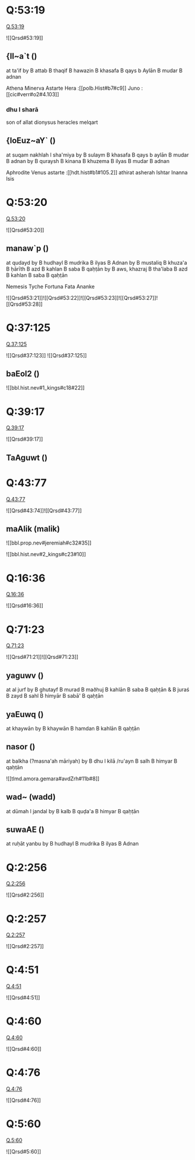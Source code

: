 
# Q:53:19

[Q.53:19](https://quran.com/53:19/tafsirs/ar-tafsir-al-tabari)

![[Qrsd#53:19]]

## {ll~a`t ()
at ta'if
by B attab B thaqif B hawazin B khasafa B qays b Aylān B mudar B adnan

Athena
Minerva
Astarte
Hera
:[[polb.Hist#b7#c9]]
Juno
:[[cic#verr#o2#4.103]]

### dhu l sharā
son of allat
dionysus
heracles
melqart

## {loEuz~aY` ()
at suqam nakhlah l sha'miya
by B sulaym B khasafa B qays b aylān B mudar B adnan
by B quraysh B kinana B khuzema B ilyas B mudar B adnan

Aphrodite
Venus
astarte
:[[hdt.hist#b1#105.2]]
athirat
asherah
Ishtar
Inanna
Isis

# Q:53:20

[Q.53:20](https://quran.com/53:20/tafsirs/ar-tafsir-al-tabari)

![[Qrsd#53:20]]

## manaw`p ()
at qudayd
by B hudhayl B mudrika B ilyas B Adnan
by B mustaliq B khuza'a B ḥārīth B azd B kahlan B saba B qaḥṭān
by B aws, khazraj B tha'laba B azd B kahlan B saba B qaḥṭān

Nemesis
Tyche
Fortuna
Fata
Ananke

![[Qrsd#53:21]]![[Qrsd#53:22]]![[Qrsd#53:23]]![[Qrsd#53:27]]![[Qrsd#53:28]]

# Q:37:125

[Q.37:125](https://quran.com/37:125/tafsirs/ar-tafsir-al-tabari)

![[Qrsd#37:123]]
![[Qrsd#37:125]]
## baEol2 ()

![[bbl.hist.nev#1_kings#c18#22]]
# Q:39:17

[Q.39:17](https://quran.com/39:17/tafsirs/ar-tafsir-al-tabari)

![[Qrsd#39:17]]

## TaAguwt ()

# Q:43:77

[Q.43:77](https://quran.com/43:77/tafsirs/ar-tafsir-al-tabari)

![[Qrsd#43:74]]![[Qrsd#43:77]]

## maAlik (malik)

![[bbl.prop.nev#jeremiah#c32#35]]

![[bbl.hist.nev#2_kings#c23#10]]

# Q:16:36

[Q.16:36](https://quran.com/16:36/tafsirs/ar-tafsir-al-tabari)

![[Qrsd#16:36]]

# Q:71:23

[Q.71:23](https://quran.com/71:23/tafsirs/ar-tafsir-al-tabari)

![[Qrsd#71:21]]![[Qrsd#71:23]]

## yaguwv ()
at al jurf
by B ghutayf B murad B maðhuj B kahlān B saba B qaḥṭān
& B juraś B zayd B sahl B himyār B sabā' B qaḥṭān

## yaEuwq ()
at khaywān
by B khaywān B hamdan B kahlān B qaḥṭān

## nasor ()
at balkha (?masna'ah māriyah)
by B dhu l kilā /ru'ayn B salh B himyar B qaḥṭān

![[tlmd.amora.gemara#avdZrh#11b#8]]

## wad~ (wadd)
at dūmah l jandal
by B kalb B quḍa'a B himyar B qaḥṭān

## suwaAE ()
at ruḥāt yanbu
by B hudhayl B mudrika B ilyas B Adnan

# Q:2:256

[Q.2:256](https://quran.com/2:256/tafsirs/ar-tafsir-al-tabari)

![[Qrsd#2:256]]

# Q:2:257

[Q.2:257](https://quran.com/2:257/tafsirs/ar-tafsir-al-tabari)

![[Qrsd#2:257]]

# Q:4:51

[Q.4:51](https://quran.com/4:51/tafsirs/ar-tafsir-al-tabari)

![[Qrsd#4:51]]

# Q:4:60

[Q.4:60](https://quran.com/4:60/tafsirs/ar-tafsir-al-tabari)

![[Qrsd#4:60]]

# Q:4:76

[Q.4:76](https://quran.com/4:76/tafsirs/ar-tafsir-al-tabari)

![[Qrsd#4:76]]

# Q:5:60

[Q.5:60](https://quran.com/5:60/tafsirs/ar-tafsir-al-tabari)

![[Qrsd#5:60]]
